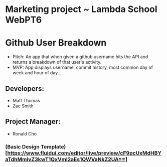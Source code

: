 # Marketing project ~ Lambda School WebPT6
# Github User Breakdown
* Pitch: An app that when given a github username hits the API and returns a breakdown of that user's activity.
* MVP: App displays username, commit history, most common day of week and hour of day ...


## Developers: 
* Matt Thomas 
* Zac Smith
## Project Manager:
* Ronald Cho

### (Basic Design Template)[https://www.fluidui.com/editor/live/preview/cF9pcUxMdHBYaTdhMmlvZ3kwT1QxVml2aEs1QWVaNkZ2UA==]


